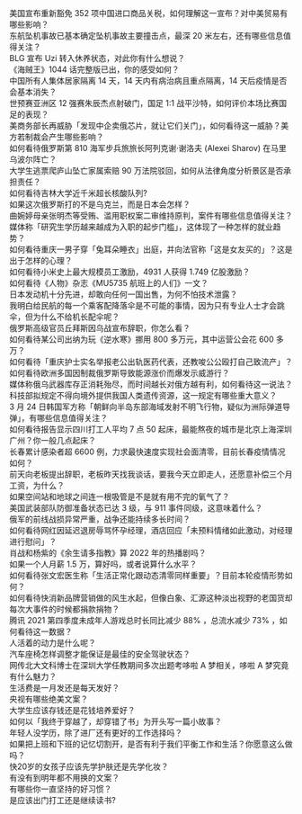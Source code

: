 美国宣布重新豁免 352 项中国进口商品关税，如何理解这一宣布？对中美贸易有哪些影响？  
东航坠机事故已基本确定坠机事故主要撞击点，最深 20 米左右，还有哪些信息值得关注？  
BLG 宣布 Uzi 转入休养状态，对此你有什么想说？  
《海贼王》1044 话完整版已出，你的感受如何？  
中国所有人集体居家隔离 14 天，14 天内有病治病且重点隔离，14 天后疫情是否会基本消失？  
世预赛亚洲区 12 强赛朱辰杰点射破门，国足 1:1 战平沙特，如何评价本场比赛国足的表现？  
美商务部长再威胁「发现中企卖俄芯片，就让它们关门」，如何看待这一威胁？美方若制裁会产生哪些影响？  
如何看待俄罗斯第 810 海军步兵旅旅长阿列克谢·谢洛夫 (Alexei Sharov) 在马里乌波尔阵亡？  
大学生逃票爬庐山坠亡家属索赔 90 万法院驳回，如何从法律角度分析景区是否承担责任？  
如何看待吉林大学近千米超长核酸队列?  
如果这次俄罗斯打的不是乌克兰，而是日本会怎样？  
曲婉婷母亲张明杰等受贿、滥用职权案二审维持原判，案件有哪些信息值得关注？  
媒体称「研究生学历越来越成为入职的起步门槛」，这体现了一种怎样的就业趋势？  
如何看待重庆一男子穿「兔耳朵睡衣」出庭，并向法官称「这是女友买的」？这是出于怎样的心理？  
如何看待小米史上最大规模员工激励，4931 人获得 1.749 亿股激励？  
如何看待《人物》杂志《MU5735 航班上的人们》一文？  
日本发动机十分先进，却敢向任何一国出售，为何不怕技术泄露？  
我明白给民航的每一个乘客配降落伞是不可能的事情，因为只有专业人士才会跳伞，但为什么不给机长配伞呢？  
俄罗斯高级官员丘拜斯因乌战宣布辞职，你怎么看？  
如何看待某公司出纳为玩《逆水寒》挪用 800 多万元，其中运营公会花 600 多万？  
如何看待「重庆护士实名举报老公出轨医药代表，还教唆公公殴打自己致流产」？  
如何看待欧洲多国因制裁俄罗斯导致能源涨价而爆发示威游行？  
媒体称俄乌武器库存正消耗殆尽，而时间越长对俄方越有利，如何看待这一说法？  
科技部拟规定不得向境外提供我国人类遗传资源，这一规定有哪些重大意义？  
3 月 24 日韩国军方称「朝鲜向半岛东部海域发射不明飞行物，疑似为洲际弹道导弹」，有哪些信息值得关注？  
如何看待报告显示四川打工人平均 7 点 50 起床，最能熬夜的城市是北京上海深圳广州？你一般几点起床？  
长春累计感染者超 6600 例，力求最快速度实现社会面清零，目前长春疫情情况如何？  
前天向老板提出辞职，老板昨天找我谈话，要我今天立即走人，还愿意补偿三个月工资，为什么？  
如果空间站和地球之间连一根吸管是不是就有用不完的氧气了？  
美国武装部队防御准备状态已达 3 级，与 911 事件同级，这意味着什么？  
俄军的前线战损异常严重，战争还能持续多长时间？  
如何看待网红因延迟退房辱骂怀孕经理，酒店回应「未预料情绪如此激动，对经理进行慰问」？  
肖战和杨紫的《余生请多指教》算 2022 年的热播剧吗？  
如果一个人月薪 1.5 万，算好吗，或者说算什么水平？  
如何看待张文宏医生称「生活正常化跟动态清零同样重要」？目前本轮疫情形势如何？  
如何看待快消新品牌营销做的风生水起，但像白象、汇源这种淡出视野的老国货却每次大事件的时候都捐款捐物？  
腾讯 2021 第四季度未成年人游戏总时长同比减少 88% ，总流水减少 73% ，如何看待这一数据？  
人活着的动力是什么呢？  
汽车座椅怎样调整才能保证是最佳的安全驾驶状态？  
网传北大文科博士在深圳大学任教期间多次出题考哆啦 A 梦相关，哆啦 A 梦究竟有什么魅力？  
生活费是一月发还是每天发好？  
央视有哪些绝美文案？  
大学生应该存钱还是花钱培养爱好？  
如何以「我终于穿越了，却穿错了书」为开头写一篇小故事？  
年轻人没学历，除了进厂还有更好的工作选择吗？  
如果把上班和下班的记忆切割开，是否有利于我们平衡工作和生活？你愿意这么做吗？  
快20岁的女孩子应该先学护肤还是先学化妆？  
有没有到明年都不用换的文案？  
有哪些你一直坚持的好习惯？  
是应该出门打工还是继续读书?  
